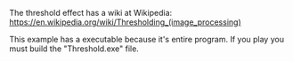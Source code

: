 The threshold effect has a wiki at Wikipedia: https://en.wikipedia.org/wiki/Thresholding_(image_processing)

This example has a executable because it's entire program. If you play you must build the "Threshold.exe" file.
